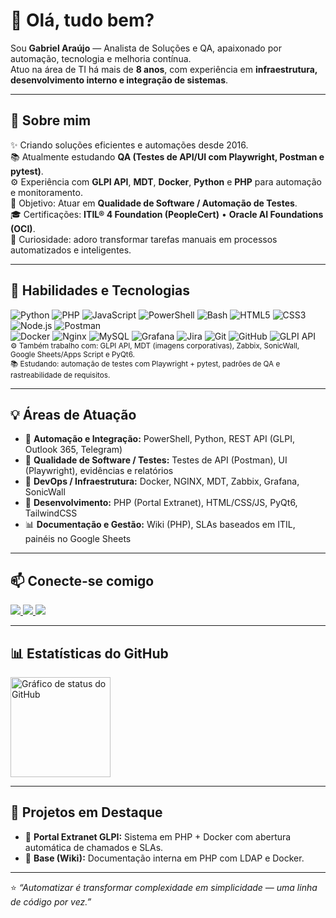<h1 align="left">👋 Olá, tudo bem?</h1>

<p align="left">
Sou <strong>Gabriel Araújo</strong> — Analista de Soluções e QA, apaixonado por automação, tecnologia e melhoria contínua.<br/>
Atuo na área de TI há mais de <strong>8 anos</strong>, com experiência em <strong>infraestrutura, desenvolvimento interno e integração de sistemas</strong>.
</p>

---

## 🚀 Sobre mim

✨ Criando soluções eficientes e automações desde 2016.  
📚 Atualmente estudando <strong>QA (Testes de API/UI com Playwright, Postman e pytest)</strong>.  
⚙️ Experiência com <strong>GLPI API</strong>, <strong>MDT</strong>, <strong>Docker</strong>, <strong>Python</strong> e <strong>PHP</strong> para automação e monitoramento.  
🎯 Objetivo: Atuar em <strong>Qualidade de Software / Automação de Testes</strong>.  
🎓 Certificações: <strong>ITIL® 4 Foundation (PeopleCert)</strong> • <strong>Oracle AI Foundations (OCI)</strong>.  
🎲 Curiosidade: adoro transformar tarefas manuais em processos automatizados e inteligentes.

---

## 🧠 Habilidades e Tecnologias  

<div align="left">

<img src="https://img.shields.io/badge/Python-3776AB?style=for-the-badge&logo=python&logoColor=white" title="Python"/> 
<img src="https://img.shields.io/badge/PHP-777BB4?style=for-the-badge&logo=php&logoColor=white" title="PHP"/>
<img src="https://img.shields.io/badge/JavaScript-F7DF1E?style=for-the-badge&logo=javascript&logoColor=black" title="JavaScript"/>
<img src="https://img.shields.io/badge/PowerShell-5391FE?style=for-the-badge&logo=powershell&logoColor=white" title="PowerShell"/>
<img src="https://img.shields.io/badge/Bash-4EAA25?style=for-the-badge&logo=gnubash&logoColor=white" title="Bash"/>
<img src="https://img.shields.io/badge/HTML5-E34F26?style=for-the-badge&logo=html5&logoColor=white" title="HTML5"/>
<img src="https://img.shields.io/badge/CSS3-1572B6?style=for-the-badge&logo=css3&logoColor=white" title="CSS3"/>
<img src="https://img.shields.io/badge/Node.js-339933?style=for-the-badge&logo=node.js&logoColor=white" title="Node.js"/>
<img src="https://img.shields.io/badge/Postman-FF6C37?style=for-the-badge&logo=postman&logoColor=white" title="Postman"/>

<br/>

<img src="https://img.shields.io/badge/Docker-2496ED?style=for-the-badge&logo=docker&logoColor=white" title="Docker"/>
<img src="https://img.shields.io/badge/Nginx-009639?style=for-the-badge&logo=nginx&logoColor=white" title="Nginx"/>
<img src="https://img.shields.io/badge/MySQL-4479A1?style=for-the-badge&logo=mysql&logoColor=white" title="MySQL"/>
<img src="https://img.shields.io/badge/Grafana-F46800?style=for-the-badge&logo=grafana&logoColor=white" title="Grafana"/>
<img src="https://img.shields.io/badge/Jira-0052CC?style=for-the-badge&logo=jira&logoColor=white" title="Jira"/>
<img src="https://img.shields.io/badge/Git-F05032?style=for-the-badge&logo=git&logoColor=white" title="Git"/>
<img src="https://img.shields.io/badge/GitHub-181717?style=for-the-badge&logo=github&logoColor=white" title="GitHub"/>
<img src="https://img.shields.io/badge/GLPI-API-blue?style=for-the-badge&logoColor=white" title="GLPI API"/>

</div>

<sub>
⚙️ Também trabalho com: GLPI API, MDT (imagens corporativas), Zabbix, SonicWall, Google Sheets/Apps Script e PyQt6.<br/>
📚 Estudando: automação de testes com Playwright + pytest, padrões de QA e rastreabilidade de requisitos.
</sub>

---

## 💡 Áreas de Atuação

- 🔧 **Automação e Integração:** PowerShell, Python, REST API (GLPI, Outlook 365, Telegram)  
- 🧩 **Qualidade de Software / Testes:** Testes de API (Postman), UI (Playwright), evidências e relatórios  
- 🧱 **DevOps / Infraestrutura:** Docker, NGINX, MDT, Zabbix, Grafana, SonicWall  
- 🧰 **Desenvolvimento:** PHP (Portal Extranet), HTML/CSS/JS, PyQt6, TailwindCSS  
- 📊 **Documentação e Gestão:** Wiki (PHP), SLAs baseados em ITIL, painéis no Google Sheets  

---

## 📫 Conecte-se comigo

<a href="https://www.linkedin.com/in/gabriel-da-silva-araujo-9b91b1246/" target="_blank">
  <img src="https://img.shields.io/badge/LinkedIn-0077B5?style=for-the-badge&logo=linkedin&logoColor=white"/>
</a>
<a href="mailto:gabrielgblbel@gmail.com" target="_blank">
  <img src="https://img.shields.io/badge/Gmail-D14836?style=for-the-badge&logo=gmail&logoColor=white"/>
</a>
<a href="https://github.com/gabrielgblbel" target="_blank">
  <img src="https://img.shields.io/badge/GitHub-333?style=for-the-badge&logo=github&logoColor=white"/>
</a>

---

## 📊 Estatísticas do GitHub

<div align="left">
  <img src="https://github-readme-stats.vercel.app/api?username=gabrielgblbel&show_icons=true&theme=github_dark" height="160" alt="Gráfico de status do GitHub"/>
</div>

---

## 📁 Projetos em Destaque

- 💬 **Portal Extranet GLPI:** Sistema em PHP + Docker com abertura automática de chamados e SLAs.  
- 🧠 **Base (Wiki):** Documentação interna em PHP com LDAP e Docker.  

---

⭐ *“Automatizar é transformar complexidade em simplicidade — uma linha de código por vez.”*
